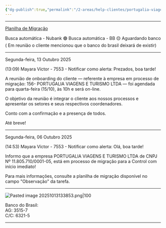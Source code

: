 ```yaml
---
{"dg-publish":true,"permalink":"/2-areas/help-clientes/portugalia-viagens/","dgPassFrontmatter":true,"created":"2025-10-06T14:54:41.923-03:00","updated":"2025-10-15T10:57:16.872-03:00"}
---
```


___

[Planilha de Migração](https://docs.google.com/spreadsheets/d/1yhJbJlFmEPNvG3GrqoBVM-uV6QDcnDFUhRtOyVPz2sY/edit?gid=1978312704#gid=1978312704)

Busca automática - Nubank 🟢
Busca automática - BB 🟡 Aguardando banco ( Em reunião o cliente mencionou que o banco do brasil deixará de existir)
___


Segunda-feira, 13 Outubro 2025
 
(13:09) Mayara Víctor - 7553 - Notificar como alerta: Prezados, boa tarde!

A reunião de onboarding do cliente — referente à empresa em processo de migração: 156- PORTUGALIA VIAGENS E TURISMO LTDA — foi agendada para quarta-feira (15/10), às 10h e será on-line. 

O objetivo da reunião é integrar o cliente aos nossos processos e apresentar os setores e seus respectivos coordenadores.

Conto com a confirmação e a presença de todos.

Até breve!
_____

Segunda-feira, 06 Outubro 2025
 
(14:53) Mayara Víctor - 7553 - Notificar como alerta: Olá, boa tarde!

Informo que a empresa PORTUGALIA VIAGENS E TURISMO LTDA de CNPJ Nº 11.805.710/0001-05, está em processo de migração para a Control com início imediato! 

Para mais informações, consulte a planilha de migração disponível no campo "Observação" da tarefa.


_____


![Pasted image 20251013133853.png|100](/img/user/4.%20ARQUIVOS/Pasted%20image%2020251013133853.png)

Banco do Brasil:  
AG: 3515-7  
C/C: 6321-5
_____
